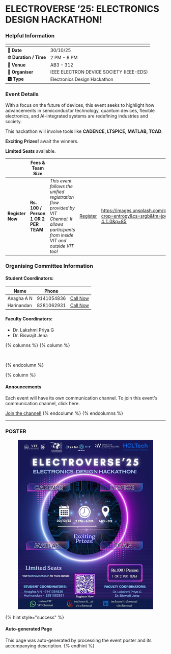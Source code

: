 # ELECTROVERSE ’25: ELECTRONICS DESIGN HACKATHON!

### Helpful Information

<table data-view="cards"><thead><tr><th></th><th></th></tr></thead><tbody><tr><td><strong>📅 Date</strong></td><td>30/10/25</td></tr><tr><td><strong>⏱ Duration / Time</strong></td><td>2 PM - 6 PM</td></tr><tr><td><strong>📍 Venue</strong></td><td>AB3 - 312</td></tr><tr><td><strong>👤 Organiser</strong></td><td>IEEE ELECTRON DEVICE SOCIETY (IEEE-EDS)</td></tr><tr><td><strong>🅰️ Type</strong></td><td>Electronics Design Hackathon</td></tr></tbody></table>

### Event Details

With a focus on the future of devices, this event seeks to highlight how advancements in semiconductor technology, quantum devices, flexible electronics, and AI-integrated systems are redefining industries and society.

This hackathon will involve tools like **CADENCE, LTSPICE, MATLAB, TCAD**.

**Exciting Prizes!** await the winners.

**Limited Seats** available.

<table data-card-size="large" data-view="cards" data-full-width="false"><thead><tr><th></th><th>Fees &#x26; Team Size</th><th></th><th></th><th data-hidden data-card-cover data-type="image">Cover image</th></tr></thead><tbody><tr><td><h4>Register Now</h4></td><td><strong>Rs. 100 / Person</strong><br><strong>1 OR 2 PER TEAM</strong></td><td><em>This event follows the unified registration flow provided by VIT Chennai. It allows participants from inside VIT and outside VIT too!</em></td><td><a href="https://chennaievents.vit.ac.in/technovit/" class="button primary" data-icon="rocket-launch">Register</a></td><td><a href="https://images.unsplash.com/photo-1607000975574-0b425df6975a?crop=entropy&#x26;cs=srgb&#x26;fm=jpg&#x26;ixid=M3wxOTcwMjR8MHwxfHNlYXJjaHwxfHxnbyUyMGZvciUyMGl0fGVufDB8fHx8MTc2MTMwMTA2N3ww&#x26;ixlib=rb-4.1.0&#x26;q=85">https://images.unsplash.com/photo-1607000975574-0b425df6975a?crop=entropy&#x26;cs=srgb&#x26;fm=jpg&#x26;ixid=M3wxOTcwMjR8MHwxfHNlYXJjaHwxfHxnbyUyMGZvciUyMGl0fGVufDB8fHx8MTc2MTMwMTA2N3ww&#x26;ixlib=rb-4.1.0&#x26;q=85</a></td></tr></tbody></table>

### Organising Committee Information

#### Student Coordinators:

<table data-card-size="large" data-view="cards"><thead><tr><th>Name</th><th>Phone</th><th></th></tr></thead><tbody><tr><td>Anagha A N</td><td>9141054836</td><td><a href="tel:9141054836" class="button secondary">Call Now</a></td></tr><tr><td>Harinandan</td><td>8281062931</td><td><a href="tel:8281062931" class="button secondary">Call Now</a></td></tr></tbody></table>

#### Faculty Coordinators:

* Dr. Lakshmi Priya G
* Dr. Biswajit Jena

{% columns %}
{% column %}
<figure><img src="https://images.unsplash.com/photo-1650897877751-4446f52a0cb3?crop=entropy&#x26;cs=srgb&#x26;fm=jpg&#x26;ixid=M3wxOTcwMjR8MHwxfHNlYXJjaHw2fHxhbm5vdW5jZW1lbnR8ZW58MHx8fHwxNzYxMjQ2MzUxfDA&#x26;ixlib=rb-4.1.0&#x26;q=85" alt=""><figcaption></figcaption></figure>
{% endcolumn %}

{% column %}
#### Announcements

Each event will have its own communication channel. To join this event's communication channel, click here.

<a href="https://chennaievents.vit.ac.in/technovit/" class="button primary" data-icon="bullhorn">Join the channel!</a>
{% endcolumn %}
{% endcolumns %}

***

### POSTER

<figure><img src="../../.gitbook/assets/image (25).png" alt=""><figcaption></figcaption></figure>

{% hint style="success" %}
#### Auto-generated Page

This page was auto-generated by processing the event poster and its accompanying description.
{% endhint %}

